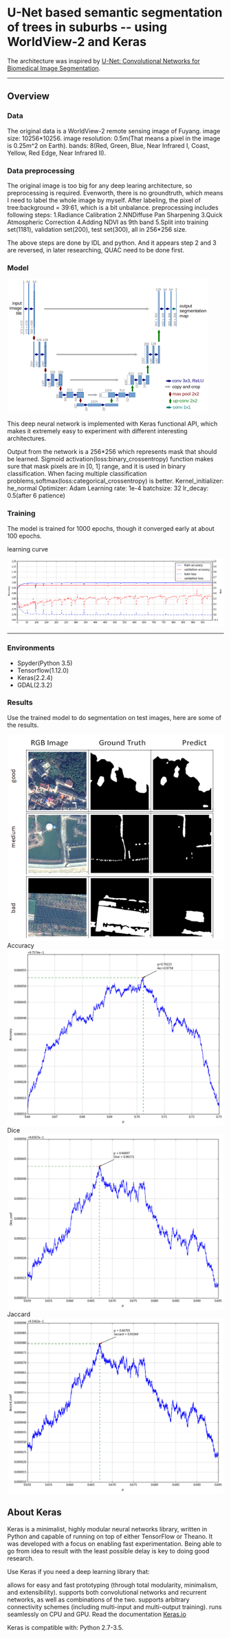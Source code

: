 # U-Net based semantic segmentation of trees in suburbs -- using WorldView-2 and Keras

The architecture was inspired by [U-Net: Convolutional Networks for Biomedical Image Segmentation](http://lmb.informatik.uni-freiburg.de/people/ronneber/u-net/).

---

## Overview

### Data

The original data is a WorldView-2 remote sensing image of Fuyang.
image size: 10256*10256.
image resolution: 0.5m(That means a pixel in the image is 0.25m^2 on Earth).
bands: 8(Red, Green, Blue, Near Infrared I, Coast, Yellow, Red Edge, Near Infrared II).

### Data preprocessing

The original image is too big for any deep learing architecture, so preprocessing is required. Evenworth, there is no groundtruth, which means I need to label the whole image by myself. After labeling, the pixel of tree:background = 39:61, which is a bit unbalance.
preprocessing includes following steps:
1.Radiance Calibration
2.NNDiffuse Pan Sharpening
3.Quick Atmospheric Correction
4.Adding NDVI as 9th band
5.Split into training set(1181), validation set(200), test set(300), all in 256*256 size.

The above steps are done by IDL and python. And it appears step 2 and 3 are reversed, in later researching, QUAC need to be done first.

### Model

![img/u-net-architecture.png](img/u-net-architecture.png)

This deep neural network is implemented with Keras functional API, which makes it extremely easy to experiment with different interesting architectures.

Output from the network is a 256*256 which represents mask that should be learned. Sigmoid activation(loss:binary_crossentropy) function
makes sure that mask pixels are in \[0, 1\] range, and it is used in binary classification.
When facing multiple classification problems,softmax(loss:categorical_crossentropy) is better.
Kernel_initializer: he_normal
Optimizer: Adam
Learning rate: 1e-4
batchsize: 32
lr_decay: 0.5(after 6 patience)

### Training

The model is trained for 1000 epochs, though it converged early at about 100 epochs.

learning curve

![img/train_on_9band_1000epoch_unet.png](img/train_on_9band_1000epoch_unet.png)

---

### Environments

* Spyder(Python 3.5)
* Tensorflow(1.12.0)
* Keras(2.2.4)
* GDAL(2.3.2)

### Results

Use the trained model to do segmentation on test images, here are some of the results.

![img/result.png](img/result.png)
Accuracy
![img/acc_0.66_0.73.png](img/acc_0.66_0.73.png)
Dice
![img/dice_0.65_0.695.png](img/dice_0.65_0.695.png)
Jaccard
![img/jaccard_0.65_0.695.png](img/jaccard_0.65_0.695.png)

## About Keras

Keras is a minimalist, highly modular neural networks library, written in Python and capable of running on top of either TensorFlow or Theano. It was developed with a focus on enabling fast experimentation. Being able to go from idea to result with the least possible delay is key to doing good research.

Use Keras if you need a deep learning library that:

allows for easy and fast prototyping (through total modularity, minimalism, and extensibility).
supports both convolutional networks and recurrent networks, as well as combinations of the two.
supports arbitrary connectivity schemes (including multi-input and multi-output training).
runs seamlessly on CPU and GPU.
Read the documentation [Keras.io](http://keras.io/)

Keras is compatible with: Python 2.7-3.5.
